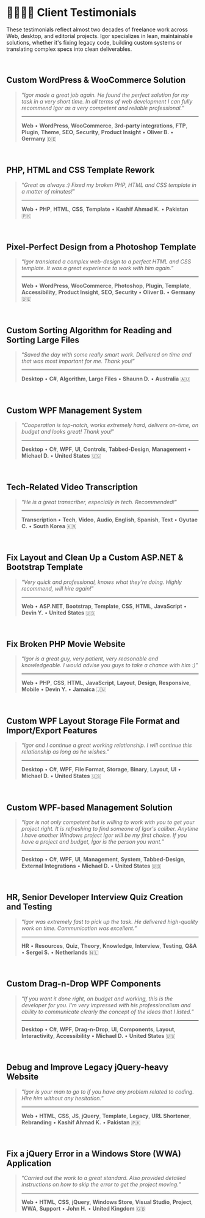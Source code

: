 # 🫱🏼‍🫲🏾 Client Testimonials

These testimonials reflect almost two decades of freelance work across Web, desktop, and editorial projects. Igor specializes in lean, maintainable solutions, whether it's fixing legacy code, building custom systems or translating complex specs into clean deliverables.

<br>

## Custom WordPress & WooCommerce Solution

> “_Igor made a great job again. He found the perfect solution for my task in a very short time. In all terms of web development I can fully recommend Igor as a very competent and reliable professional._”
>
> ---
>
> **Web** • **WordPress**, **WooCommerce**, **3rd-party integrations**, **FTP**, **Plugin**, **Theme**, **SEO**, **Security**, **Product Insight** • **Oliver B.** • **Germany** 🇩🇪

<br>

## PHP, HTML and CSS Template Rework

> “_Great as always :) Fixed my broken PHP, HTML and CSS template in a matter of minutes!_”
>
> ---
>
> **Web** • **PHP**, **HTML**, **CSS**, **Template** • **Kashif Ahmad K.** • **Pakistan** 🇵🇰

<br>

## Pixel-Perfect Design from a Photoshop Template

> “_Igor translated a complex web-design to a perfect HTML and CSS template. It was a great experience to work with him again._”
>
> ---
>
> **Web** • **WordPress**, **WooCommerce**, **Photoshop**, **Plugin**, **Template**, **Accessibility**, **Product Insight**, **SEO**, **Security** • **Oliver B.** • **Germany** 🇩🇪

<br>

## Custom Sorting Algorithm for Reading and Sorting Large Files

> “_Saved the day with some really smart work. Delivered on time and that was most important for me. Thank you!_”
>
> ---
>
> **Desktop** • **C#**, **Algorithm**, **Large Files** • **Shaunn D.** • **Australia** 🇦🇺

<br>

## Custom WPF Management System

> “_Cooperation is top-notch, works extremely hard, delivers on-time, on budget and looks great! Thank you!_”
>
> ---
>
> **Desktop** • **C#**, **WPF**, **UI**, **Controls**, **Tabbed-Design**, **Management** • **Michael D.** • **United States** 🇺🇸

<br>

## Tech-Related Video Transcription

> “_He is a great transcriber, especially in tech. Recommended!_”
>
> ---
>
> **Transcription** • **Tech**, **Video**, **Audio**, **English**, **Spanish**, **Text** • **Gyutae C.** • **South Korea** 🇰🇷

<br>

## Fix Layout and Clean Up a Custom ASP.NET & Bootstrap Template

> “_Very quick and professional, knows what they're doing. Highly recommend, will hire again!_”
>
> ---
>
> **Web** • **ASP.NET**, **Bootstrap**, **Template**, **CSS**, **HTML**, **JavaScript** • **Devin Y.** • **United States** 🇺🇸

<br>

## Fix Broken PHP Movie Website

> “_Igor is a great guy, very patient, very reasonable and knowledgeable. I would advise you guys to take a chance with him :)_”
>
> ---
>
> **Web** • **PHP**, **CSS**, **HTML**, **JavaScript**, **Layout**, **Design**, **Responsive**, **Mobile** • **Devin Y.** • **Jamaica** 🇯🇲

<br>

## Custom WPF Layout Storage File Format and Import/Export Features

> “_Igor and I continue a great working relationship. I will continue this relationship as long as he wishes._”
>
> ---
>
> **Desktop** • **C#**, **WPF**, **File Format**, **Storage**, **Binary**, **Layout**, **UI** • **Michael D.** • **United States** 🇺🇸

<br>

## Custom WPF-based Management Solution

> “_Igor is not only competent but is willing to work with you to get your project right. It is refreshing to find someone of Igor's caliber. Anytime I have another Windows project Igor will be my first choice. If you have a project and budget, Igor is the person you want._”
>
> ---
>
> **Desktop** • **C#**, **WPF**, **UI**, **Management**, **System**, **Tabbed-Design**, **External Integrations** • **Michael D.** • **United States** 🇺🇸

<br>

## HR, Senior Developer Interview Quiz Creation and Testing

> “_Igor was extremely fast to pick up the task. He delivered high-quality work on time. Communication was excellent._”
>
> ---
>
> **HR** • **Resources**, **Quiz**, **Theory**, **Knowledge**, **Interview**, **Testing**, **Q&A** • **Sergei S.** • **Netherlands** 🇳🇱

<br>

## Custom Drag-n-Drop WPF Components

> “_If you want it done right, on budget and working, this is the developer for you. I'm very impressed with his professionalism and ability to communicate clearly the concept of the ideas that I listed._”
>
> ---
>
> **Desktop** • **C#**, **WPF**, **Drag-n-Drop**, **UI**, **Components**, **Layout**, **Interactivity**, **Accessibility** • **Michael D.** • **United States** 🇺🇸

<br>

## Debug and Improve Legacy jQuery-heavy Website

> “_Igor is your man to go to if you have any problem related to coding. Hire him without any hesitation._”
>
> ---
>
> **Web** • **HTML**, **CSS**, **JS**, **jQuery**, **Template**, **Legacy**, **URL Shortener**, **Rebranding** • **Kashif Ahmad K.** • **Pakistan** 🇵🇰

<br>

## Fix a jQuery Error in a Windows Store (WWA) Application

> “_Carried out the work to a great standard. Also provided detailed instructions on how to skip the error to get the project moving._”
>
> ---
>
> **Web** • **HTML**, **CSS**, **jQuery**, **Windows Store**, **Visual Studio**, **Project**, **WWA**, **Support** • **John H.** • **United Kingdom** 🇬🇧
